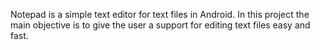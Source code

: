 Notepad is a simple text editor for text files in Android. 
In this project the main objective is to give the user a support
for editing text files easy and fast.